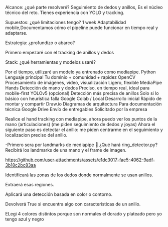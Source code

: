 
Alcance: ¿qué parte resolveré?
Seguimiento de dedos y anillos, Es el núcleo técnico del reto. Tienes experiencia con YOLO y tracking.

Supuestos: ¿qué limitaciones tengo?
1 week
Adaptabilidad mobile,Documentamos cómo el pipeline puede funcionar en tiempo real y adaptarse.

Estrategia: ¿profundizo o abarco?

Primero empezaré con el tracking de anillos y dedos

Stack: ¿qué herramientas y modelos usaré?

Por el tiempo, utilizaré un modelo ya entrenado como mediapipe.
Python	Lenguaje principal	Tu dominio + comunidad + rapidez
OpenCV	Procesamiento de imágenes, video, visualización	Ligero, flexible
MediaPipe Hands	Detección de mano y dedos	Preciso, en tiempo real, ideal para mobile-first
YOLOv5 (opcional)	Detección más precisa de anillos	Solo si lo básico con heurística falla
Google Colab / Local	Desarrollo inicial	Rápido de montar y compartir
Draw.io	Diagramas de arquitectura	Para documentación técnica
Google Drive	Envío de entregables	Solicitado por la empresa


Realice el hand tracking con mediapipe, ahora puedo ver los puntos de la mano (articulaciones) (me piden seguimiento de dedos y joyas)
Ahora el siguiente paso es detectar el anillo: me piden centrarme en el seguimiento y localizacion preciso del anillo.

-Primero sera por landmarks de mediapipe
🧠 ¿Qué hará ring_detector.py?
Recibirá los landmarks de una mano y el frame de imagen.


https://github.com/user-attachments/assets/e1dc3017-fae5-4062-9adf-3b18c2bc83aa


Identificará las zonas de los dedos donde normalmente se usan anillos.

Extraerá esas regiones.

Aplicará una detección basada en color o contorno.

Devolverá True si encuentra algo con características de un anillo.

ELegi 4 colores distintos porque son normales el dorado y plateado pero yo tengo azul y negro
